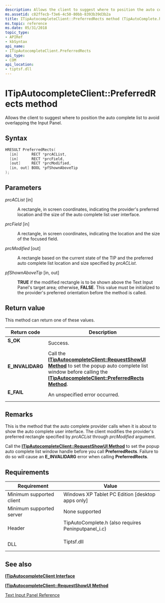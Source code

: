 ```yaml
---
description: Allows the client to suggest where to position the auto complete list to avoid overlapping the Input Panel.
ms.assetid: c82ffecb-f3e6-4c50-80bb-8393b39d3b2a
title: ITipAutocompleteClient::PreferredRects method (TipAutoComplete.h)
ms.topic: reference
ms.date: 05/31/2018
topic_type: 
- APIRef
- kbSyntax
api_name: 
- ITipAutocompleteClient.PreferredRects
api_type: 
- COM
api_location: 
- tiptsf.dll
---
```


# ITipAutocompleteClient::PreferredRects method

Allows the client to suggest where to position the auto complete list to avoid overlapping the Input Panel.

## Syntax


```C++
HRESULT PreferredRects(
  [in]      RECT *prcACList,
  [in]      RECT *prcField,
  [out]     RECT *prcModified,
  [in, out] BOOL *pfShownAboveTip
);
```



## Parameters

<dl> <dt>

*prcACList* \[in\]
</dt> <dd>

A rectangle, in screen coordinates, indicating the provider's preferred location and the size of the auto complete list user interface.

</dd> <dt>

*prcField* \[in\]
</dt> <dd>

A rectangle, in screen coordinates, indicating the location and the size of the focused field.

</dd> <dt>

*prcModified* \[out\]
</dt> <dd>

A rectangle based on the current state of the TIP and the preferred auto complete list location and size specified by *prcACList*.

</dd> <dt>

*pfShownAboveTip* \[in, out\]
</dt> <dd>

**TRUE** if the modified rectangle is to be shown above the Text Input Panel's target area; otherwise, **FALSE**. This value must be initialized to the provider's preferred orientation before the method is called.

</dd> </dl>

## Return value

This method can return one of these values.



| Return code                                                                                  | Description                                                                                                                                                                                                                                                                    |
|----------------------------------------------------------------------------------------------|--------------------------------------------------------------------------------------------------------------------------------------------------------------------------------------------------------------------------------------------------------------------------------|
| <dl> <dt>**S\_OK**</dt> </dl>         | Success.<br/>                                                                                                                                                                                                                                                            |
| <dl> <dt>**E\_INVALIDARG**</dt> </dl> | Call the [**ITipAutocompleteClient::RequestShowUI Method**](itipautocompleteclient-requestshowui.md) to set the popup auto complete list window before calling the [**ITipAutocompleteClient::PreferredRects Method**](itipautocompleteclient-preferredrects.md).<br/> |
| <dl> <dt>**E\_FAIL**</dt> </dl>       | An unspecified error occurred.<br/>                                                                                                                                                                                                                                      |



 

## Remarks

This is the method that the auto complete provider calls when it is about to show the auto complete user interface. The client modifies the provider's preferred rectangle specified by *prcACList* through *prcModified* argument.

Call the [**ITipAutocompleteClient::RequestShowUI Method**](itipautocompleteclient-requestshowui.md) to set the popup auto complete list window handle before you call **PreferredRects**. Failure to do so will cause an **E\_INVALIDARG** error when calling **PreferredRects**.

## Requirements



| Requirement | Value |
|-------------------------------------|---------------------------------------------------------------------------------------------------------------------------------|
| Minimum supported client<br/> | Windows XP Tablet PC Edition \[desktop apps only\]<br/>                                                                   |
| Minimum supported server<br/> | None supported<br/>                                                                                                       |
| Header<br/>                   | <dl> <dt>TipAutoComplete.h (also requires Peninputpanel\_i.c)</dt> </dl> |
| DLL<br/>                      | <dl> <dt>Tiptsf.dll</dt> </dl>                                           |



## See also

<dl> <dt>

[**ITipAutocompleteClient Interface**](itipautocompleteclient.md)
</dt> <dt>

[**ITipAutocompleteClient::RequestShowUI Method**](itipautocompleteclient-requestshowui.md)
</dt> <dt>

[Text Input Panel Reference](text-input-panel-reference.md)
</dt> </dl>

 

 




